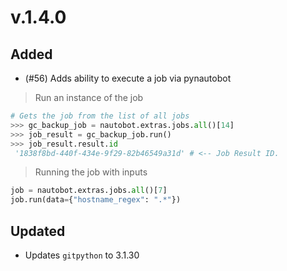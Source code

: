 # v.1.4.0

## Added

- (#56) Adds ability to execute a job via pynautobot

> Run an instance of the job

```python
# Gets the job from the list of all jobs
>>> gc_backup_job = nautobot.extras.jobs.all()[14]
>>> job_result = gc_backup_job.run()
>>> job_result.result.id
 '1838f8bd-440f-434e-9f29-82b46549a31d' # <-- Job Result ID.
```

> Running the job with inputs

```python
job = nautobot.extras.jobs.all()[7]
job.run(data={"hostname_regex": ".*"})
```

## Updated

- Updates `gitpython` to 3.1.30